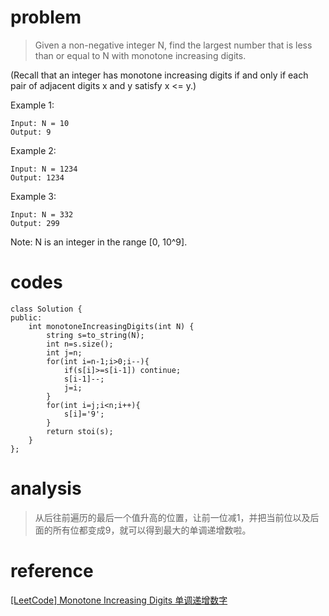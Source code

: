 # problem
>Given a non-negative integer N, find the largest number that is less than or equal to N with monotone increasing digits.

(Recall that an integer has monotone increasing digits if and only if each pair of adjacent digits x and y satisfy x <= y.)

Example 1:
```
Input: N = 10
Output: 9
```
Example 2:
```
Input: N = 1234
Output: 1234
```
Example 3:
```
Input: N = 332
Output: 299
```
Note: N is an integer in the range [0, 10^9].

# codes
```
class Solution {
public:
    int monotoneIncreasingDigits(int N) {
        string s=to_string(N);
        int n=s.size();
        int j=n;
        for(int i=n-1;i>0;i--){
            if(s[i]>=s[i-1]) continue;
            s[i-1]--;
            j=i;
        }
        for(int i=j;i<n;i++){
            s[i]='9';
        }
        return stoi(s);
    }
};
```

# analysis
>从后往前遍历的最后一个值升高的位置，让前一位减1，并把当前位以及后面的所有位都变成9，就可以得到最大的单调递增数啦。

# reference
[[LeetCode] Monotone Increasing Digits 单调递增数字][1]

[1]: http://www.cnblogs.com/grandyang/p/8068326.html